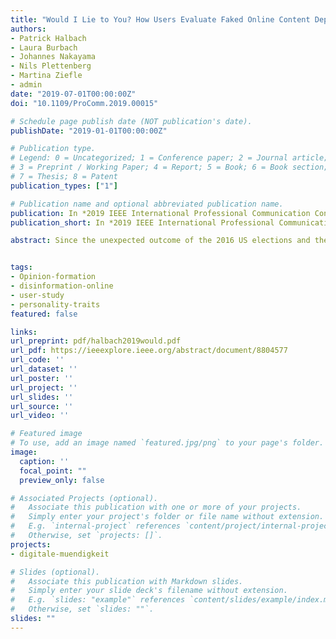 ```yaml
---
title: "Would I Lie to You? How Users Evaluate Faked Online Content Depending on Its Publication Type"
authors:
- Patrick Halbach
- Laura Burbach
- Johannes Nakayama
- Nils Plettenberg
- Martina Ziefle
- admin
date: "2019-07-01T00:00:00Z"
doi: "10.1109/ProComm.2019.00015"

# Schedule page publish date (NOT publication's date).
publishDate: "2019-01-01T00:00:00Z"

# Publication type.
# Legend: 0 = Uncategorized; 1 = Conference paper; 2 = Journal article;
# 3 = Preprint / Working Paper; 4 = Report; 5 = Book; 6 = Book section;
# 7 = Thesis; 8 = Patent
publication_types: ["1"]

# Publication name and optional abbreviated publication name.
publication: In *2019 IEEE International Professional Communication Conference (ProComm)*
publication_short: In *2019 IEEE International Professional Communication Conference (ProComm)*

abstract: Since the unexpected outcome of the 2016 US elections and the Brexit referendum, the term fake news mutated to an almost daily mentioned topic in the media. Current research on this topic mostly deals with the effect of fake news on opinion formation, but rarely considers the publication type of the forged content. We investigate the differences in user assessment of faked content between an objectively written news article and an emotionally loaded conversation on a question and answer platform. Our results show, that news articles seem to be more credible and persuasive, but both faked publication types did not impel the users to change their opinion about an environmental topic.


tags:
- Opinion-formation
- disinformation-online
- user-study
- personality-traits
featured: false

links:
url_preprint: pdf/halbach2019would.pdf
url_pdf: https://ieeexplore.ieee.org/abstract/document/8804577
url_code: ''
url_dataset: ''
url_poster: ''
url_project: ''
url_slides: ''
url_source: ''
url_video: ''

# Featured image
# To use, add an image named `featured.jpg/png` to your page's folder. 
image:
  caption: ''
  focal_point: ""
  preview_only: false

# Associated Projects (optional).
#   Associate this publication with one or more of your projects.
#   Simply enter your project's folder or file name without extension.
#   E.g. `internal-project` references `content/project/internal-project/index.md`.
#   Otherwise, set `projects: []`.
projects:
- digitale-muendigkeit

# Slides (optional).
#   Associate this publication with Markdown slides.
#   Simply enter your slide deck's filename without extension.
#   E.g. `slides: "example"` references `content/slides/example/index.md`.
#   Otherwise, set `slides: ""`.
slides: ""
---
```


